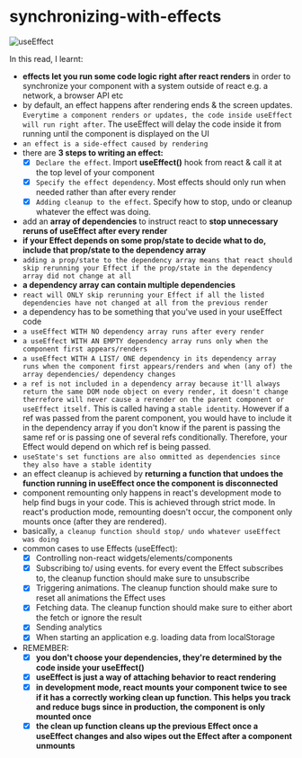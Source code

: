 # synchronizing-with-effects

![useEffect](https://user-images.githubusercontent.com/85868026/219851028-eb6a8ff7-ba19-4241-9173-4559cf83554e.jpg)

In this read, I learnt:

- **effects let you run some code logic right after react renders** in order to synchronize your component with a system outside of react e.g. a network, a browser API etc
- by default, an effect happens after rendering ends & the screen updates. `Everytime a component renders or updates, the code inside useEffect will run right after`. The useEffect will delay the code inside it from running until the component is displayed on the UI
- `an effect is a side-effect caused by rendering`
- there are **3 steps to writing an effect:**
  - [x] `Declare the effect`. Import **useEffect()** hook from react & call it at the top level of your component
  - [x] `Specify the effect dependency`. Most effects should only run when needed rather than after every render
  - [x] `Adding cleanup to the effect`. Specify how to stop, undo or cleanup whatever the effect was doing.
- add an **array of dependencies** to instruct react to **stop unnecessary reruns of useEffect after every render**
- **if your Effect depends on some prop/state to decide what to do, include that prop/state to the dependency array**
- `adding a prop/state to the dependency array means that react should skip rerunning your Effect if the prop/state in the dependency array did not change at all`
- **a dependency array can contain multiple dependencies**
- `react will ONLY skip rerunning your Effect if all the listed dependencies have not changed at all from the previous render`
- a dependency has to be something that you've used in your useEffect code
- `a useEffect WITH NO dependency array runs after every render`
- `a useEffect WITH AN EMPTY dependency array runs only when the component first appears/renders`
- `a useEffect WITH A LIST/ ONE dependency in its dependency array runs when the component first appears/renders and when (any of) the array dependencies/ dependency changes`
- `a ref is not included in a dependency array because it'll always return the same DOM node object on every render, it doesn't change therrefore will never cause a rerender on the parent component or useEffect itself.` This is called having a `stable identity`. However if a ref was passed from the parent component, you would have to include it in the dependency array if you don't know if the parent is passing the same ref or is passing one of several refs conditionally. Therefore, your Effect would depend on which ref is being passed.
- `useState's set functions are also ommitted as dependencies since they also have a stable identity`
- an effect cleanup is achieved by **returning a function that undoes the function running in useEffect once the component is disconnected**
- component remounting only happens in react's development mode to help find bugs in your code. This is achieved through strict mode. In react's production mode, remounting doesn't occur, the component only mounts once (after they are rendered).
- basically, `a cleanup function should stop/ undo whatever useEffect was doing`
- common cases to use Effects (useEffect):
  - [x] Controlling non-react widgets/elements/components
  - [x] Subscribing to/ using events. for every event the Effect subscribes to, the cleanup function should make sure to unsubscribe
  - [x] Triggering animations. The cleanup function should make sure to reset all animations the Effect uses
  - [x] Fetching data. The cleanup function should make sure to either abort the fetch or ignore the result
  - [x] Sending analytics
  - [x] When starting an application e.g. loading data from localStorage
- REMEMBER:
  - [x] **you don't choose your dependencies, they're determined by the code inside your useEffect()**
  - [x] **useEffect is just a way of attaching behavior to react rendering**
  - [x] **in development mode, react mounts your component twice to see if it has a correctly working clean up function. This helps you track and reduce bugs since in production, the component is only mounted once**
  - [x] **the clean up function cleans up the previous Effect once a useEffect changes and also wipes out the Effect after a component unmounts**

